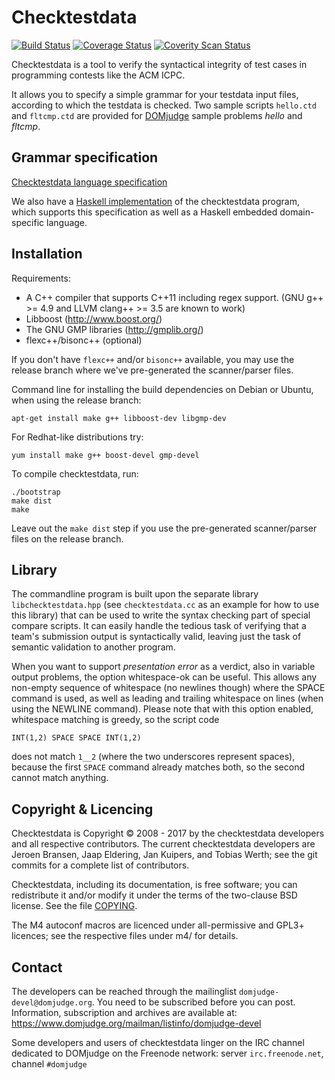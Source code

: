 # Checktestdata

[![Build Status](https://img.shields.io/travis/DOMjudge/checktestdata.svg)](https://travis-ci.org/DOMjudge/checktestdata)
[![Coverage Status](https://img.shields.io/coveralls/DOMjudge/checktestdata.svg)](https://coveralls.io/r/DOMjudge/checktestdata)
[![Coverity Scan Status](https://img.shields.io/coverity/scan/4325.svg)](https://scan.coverity.com/projects/checktestdata)

Checktestdata is a tool to verify the syntactical integrity of test cases in
programming contests like the ACM ICPC.

It allows you to specify a simple grammar for your testdata input files,
according to which the testdata is checked.  Two sample scripts
`hello.ctd` and `fltcmp.ctd` are provided for
[DOMjudge](https://www.domjudge.org/) sample problems *hello* and *fltcmp*.

## Grammar specification

[Checktestdata language specification](doc/format-spec.md)

We also have a [Haskell implementation](haskell_edsl/README.md) of the
checktestdata program, which supports this specification as well as a
Haskell embedded domain-specific language.

## Installation


Requirements:

 * A C++ compiler that supports C++11 including regex support.
   (GNU g++ >= 4.9 and LLVM clang++ >= 3.5 are known to work)
 * Libboost (http://www.boost.org/)
 * The GNU GMP libraries (http://gmplib.org/)
 * flexc++/bisonc++ (optional)

If you don't have `flexc++` and/or `bisonc++` available, you may use the release
branch where we've pre-generated the scanner/parser files.

Command line for installing the build dependencies on Debian or
Ubuntu, when using the release branch:
```
apt-get install make g++ libboost-dev libgmp-dev
```
For Redhat-like distributions try:
```
yum install make g++ boost-devel gmp-devel
```

To compile checktestdata, run:
```
./bootstrap
make dist
make
```

Leave out the `make dist` step if you use the pre-generated scanner/parser
files on the release branch.

## Library

The commandline program is built upon the separate library
`libchecktestdata.hpp` (see `checktestdata.cc` as an example for how to use this
library) that can be used to write the syntax checking part of special compare
scripts. It can easily handle the tedious task of verifying that a team's
submission output is syntactically valid, leaving just the task of semantic
validation to another program.

When you want to support *presentation error* as a verdict, also in variable
output problems, the option whitespace-ok can be useful. This allows any
non-empty sequence of whitespace (no newlines though) where the SPACE command
is used, as well as leading and trailing whitespace on lines (when using the
NEWLINE command). Please note that with this option enabled, whitespace
matching is greedy, so the script code

    INT(1,2) SPACE SPACE INT(1,2)

does not match `1__2` (where the two underscores represent spaces), because the
first `SPACE` command already matches both, so the second cannot match
anything.


## Copyright & Licencing

Checktestdata is Copyright &copy; 2008 - 2017 by the checktestdata developers and
all respective contributors. The current checktestdata developers are Jeroen
Bransen, Jaap Eldering, Jan Kuipers, and Tobias Werth; see the git commits for
a complete list of contributors.

Checktestdata, including its documentation, is free software; you can
redistribute it and/or modify it under the terms of the two-clause
BSD license. See the file [COPYING](COPYING).

The M4 autoconf macros are licenced under all-permissive and GPL3+
licences; see the respective files under m4/ for details.

## Contact

The developers can be reached through the mailinglist
`domjudge-devel@domjudge.org`. You need to be subscribed before
you can post. Information, subscription and archives are available at:
https://www.domjudge.org/mailman/listinfo/domjudge-devel

Some developers and users of checktestdata linger on the IRC channel
dedicated to DOMjudge on the Freenode network:
server `irc.freenode.net`, channel `#domjudge`

